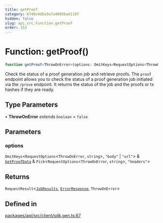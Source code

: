 ```yaml
---
title: getProof
category: 6749c4dba3a7a4005bae1197
hidden: false
slug: api.src.Function.getProof
order: 153
---
```


# Function: getProof()

```ts
function getProof<ThrowOnError>(options: OmitKeys<RequestOptions<ThrowOnError, string>, "body" | "url"> & GetProofData & Pick<RequestOptions<ThrowOnError, string>, "headers">): RequestResult<JobResults, ErrorResponse, ThrowOnError>
```

Check the status of a proof generation job and retrieve proofs.
The `proof` endpoint allows you to check the status of a proof generation job initiated via the `/prove` endpoint.
It returns the status of the job and the proofs or tx hashes if they are ready.

## Type Parameters

• **ThrowOnError** *extends* `boolean` = `false`

## Parameters

### options

`OmitKeys`\<`RequestOptions`\<`ThrowOnError`, `string`\>, `"body"` \| `"url"`\> & [`GetProofData`](apisrctypealiasgetproofdata) & `Pick`\<`RequestOptions`\<`ThrowOnError`, `string`\>, `"headers"`\>

## Returns

`RequestResult`\<[`JobResults`](apisrctypealiasjobresults), [`ErrorResponse`](apisrctypealiaserrorresponse), `ThrowOnError`\>

## Defined in

[packages/api/src/client/sdk.gen.ts:87](https://github.com/zkcloudworker/minatokens-lib/blob/main/packages/api/src/client/sdk.gen.ts#L87)
